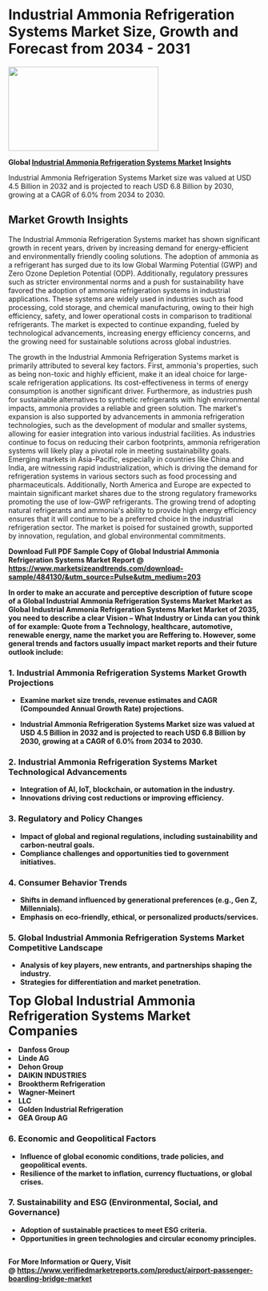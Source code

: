 <H1>Industrial Ammonia Refrigeration Systems Market Size, Growth and Forecast from 2034 - 2031</H1><img class="aligncenter size-medium wp-image-584254" src="https://thirdeyenews.in/wp-content/uploads/2034/09/Global-Market-Research-300x168.jpeg" alt="" width="300" height="168" /><p><strong>Global&nbsp;<a href="https://www.marketsizeandtrends.com/download-sample/484130/&amp;utm_source=Pulse&amp;utm_medium=203">Industrial Ammonia Refrigeration Systems Market</a> Insights</strong></p><p>Industrial Ammonia Refrigeration Systems Market size was valued at USD 4.5 Billion in 2032 and is projected to reach USD 6.8 Billion by 2030, growing at a CAGR of 6.0% from 2034 to 2030.</p><p><h2>Market Growth Insights</h2> <p>The Industrial Ammonia Refrigeration Systems market has shown significant growth in recent years, driven by increasing demand for energy-efficient and environmentally friendly cooling solutions. The adoption of ammonia as a refrigerant has surged due to its low Global Warming Potential (GWP) and Zero Ozone Depletion Potential (ODP). Additionally, regulatory pressures such as stricter environmental norms and a push for sustainability have favored the adoption of ammonia refrigeration systems in industrial applications. These systems are widely used in industries such as food processing, cold storage, and chemical manufacturing, owing to their high efficiency, safety, and lower operational costs in comparison to traditional refrigerants. The market is expected to continue expanding, fueled by technological advancements, increasing energy efficiency concerns, and the growing need for sustainable solutions across global industries.</p> <p><strong></strong></p> <p>The growth in the Industrial Ammonia Refrigeration Systems market is primarily attributed to several key factors. First, ammonia's properties, such as being non-toxic and highly efficient, make it an ideal choice for large-scale refrigeration applications. Its cost-effectiveness in terms of energy consumption is another significant driver. Furthermore, as industries push for sustainable alternatives to synthetic refrigerants with high environmental impacts, ammonia provides a reliable and green solution. The market's expansion is also supported by advancements in ammonia refrigeration technologies, such as the development of modular and smaller systems, allowing for easier integration into various industrial facilities. As industries continue to focus on reducing their carbon footprints, ammonia refrigeration systems will likely play a pivotal role in meeting sustainability goals. Emerging markets in Asia-Pacific, especially in countries like China and India, are witnessing rapid industrialization, which is driving the demand for refrigeration systems in various sectors such as food processing and pharmaceuticals. Additionally, North America and Europe are expected to maintain significant market shares due to the strong regulatory frameworks promoting the use of low-GWP refrigerants. The growing trend of adopting natural refrigerants and ammonia's ability to provide high energy efficiency ensures that it will continue to be a preferred choice in the industrial refrigeration sector. The market is poised for sustained growth, supported by innovation, regulation, and global environmental commitments. <p><strong></p><p><span class=""><strong>Download Full PDF Sample Copy of Global Industrial Ammonia Refrigeration Systems Market Report</strong> @ <a href="https://www.marketsizeandtrends.com/download-sample/484130/&amp;utm_source=Pulse&amp;utm_medium=203" target="_blank">https://www.marketsizeandtrends.com/download-sample/484130/&amp;utm_source=Pulse&amp;utm_medium=203</a></span></p><p>In order to make an accurate and perceptive description of future scope of a Global&nbsp;Industrial Ammonia Refrigeration Systems Market Market as Global&nbsp;Industrial Ammonia Refrigeration Systems Market Market of 2035, you need to describe a clear Vision &ndash; What Industry or Linda can you think of for example: Quote from a Technology, healthcare, automotive, renewable energy, name the market you are Reffering to. However, some general trends and factors usually impact market reports and their future outlook include:</p><h3>1.&nbsp;<strong>Industrial Ammonia Refrigeration Systems Market Growth Projections</strong></h3><ul><li>Examine market size trends, revenue estimates and CAGR (Compounded Annual Growth Rate) projections.</li><li><p>Industrial Ammonia Refrigeration Systems Market size was valued at USD 4.5 Billion in 2032 and is projected to reach USD 6.8 Billion by 2030, growing at a CAGR of 6.0% from 2034 to 2030.</p></li></ul><h3>2.&nbsp;<strong>Industrial Ammonia Refrigeration Systems Market Technological Advancements</strong></h3><ul><li>Integration of AI, IoT, blockchain, or automation in the industry.</li><li>Innovations driving cost reductions or improving efficiency.</li></ul><h3>3.&nbsp;<strong>Regulatory and Policy Changes</strong></h3><ul><li>Impact of global and regional regulations, including sustainability and carbon-neutral goals.</li><li>Compliance challenges and opportunities tied to government initiatives.</li></ul><h3>4.&nbsp;<strong>Consumer Behavior Trends</strong></h3><ul><li>Shifts in demand influenced by generational preferences (e.g., Gen Z, Millennials).</li><li>Emphasis on eco-friendly, ethical, or personalized products/services.</li></ul><h3>5.&nbsp;<strong>Global Industrial Ammonia Refrigeration Systems Market Competitive Landscape</strong></h3><ul><li>Analysis of key players, new entrants, and partnerships shaping the industry.</li><li>Strategies for differentiation and market penetration.</li></ul><p data-pm-slice="1 1 []"><span style="color: inherit; font-family: inherit; font-size: 25px;">Top Global Industrial Ammonia Refrigeration Systems Market Companies</span></p><div class="" data-test-id=""><p><li>Danfoss Group</li><li> Linde AG</li><li> Dehon Group</li><li> DAIKIN INDUSTRIES</li><li> Brooktherm Refrigeration</li><li> Wagner-Meinert</li><li> LLC</li><li> Golden Industrial Refrigeration</li><li> GEA Group AG</li></p></div><h3>6.&nbsp;<strong>Economic and Geopolitical Factors</strong></h3><ul><li>Influence of global economic conditions, trade policies, and geopolitical events.</li><li>Resilience of the market to inflation, currency fluctuations, or global crises.</li></ul><h3>7.&nbsp;<strong>Sustainability and ESG (Environmental, Social, and Governance)</strong></h3><ul><li>Adoption of sustainable practices to meet ESG criteria.</li><li>Opportunities in green technologies and circular economy principles.</li></ul><h2><strong style="font-size: 14px;">For More Information or Query, Visit @&nbsp;</strong><a style="background-color: #ffffff; font-size: 14px;" href="https://www.marketsizeandtrends.com/report/industrial-ammonia-refrigeration-systems-market/" target="_blank">https://www.verifiedmarketreports.com/product/airport-passenger-boarding-bridge-market</a></h2>
